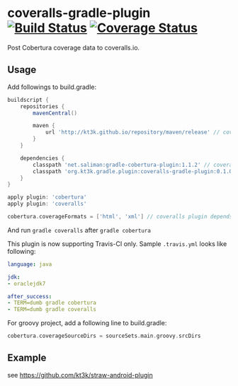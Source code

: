 coveralls-gradle-plugin [![Build Status](https://travis-ci.org/kt3k/coveralls-gradle-plugin.png?branch=master)](https://travis-ci.org/kt3k/coveralls-gradle-plugin) [![Coverage Status](https://coveralls.io/repos/kt3k/coveralls-gradle-plugin/badge.png)](https://coveralls.io/r/kt3k/coveralls-gradle-plugin)
=======================

Post Cobertura coverage data to coveralls.io.

Usage
-----

Add followings to build.gradle:

```groovy
buildscript {
    repositories {
        mavenCentral()

        maven {
            url 'http://kt3k.github.io/repository/maven/release' // coveralls plugin is hosted on github.io.
        }   
    }   

    dependencies {
        classpath 'net.saliman:gradle-cobertura-plugin:1.1.2' // coveralls plugin depends on cobertura plugin
        classpath 'org.kt3k.gradle.plugin:coveralls-gradle-plugin:0.1.0'
    }   
}

apply plugin: 'cobertura'
apply plugin: 'coveralls'

cobertura.coverageFormats = ['html', 'xml'] // coveralls plugin depends on xml format report
```

And run `gradle coveralls` after `gradle cobertura`

This plugin is now supporting Travis-CI only. Sample `.travis.yml` looks like following:

```yaml
language: java

jdk:
- oraclejdk7

after_success:
- TERM=dumb gradle cobertura
- TERM=dumb gradle coveralls
```

For groovy project, add a following line to build.gradle:

```groovy
cobertura.coverageSourceDirs = sourceSets.main.groovy.srcDirs
```

Example
-------

see https://github.com/kt3k/straw-android-plugin
